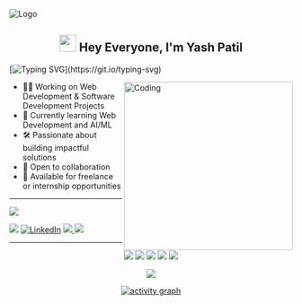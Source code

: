 ![Logo](assests/llogo.png)

<h2 align="center"><img src="https://emojis.slackmojis.com/emojis/images/1531849430/4246/blob-sunglasses.gif?1531849430" width="30"/> Hey Everyone, I'm Yash Patil</h2>

<p align="center">
  
[![Typing SVG](https://readme-typing-svg.demolab.com?font=Roboto,sans-serif&size=40&pause=1000&color=40c463&center=true&vCenter=true&random=false&width=1200&lines=💻+Crafting+Code%2C+Building+Dreams;+💻+Welcome+to+My+GitHub+Universe!)](https://git.io/typing-svg)

</p>

<img align="right" alt="Coding" width="300" src="https://cdn.dribbble.com/users/1162077/screenshots/3848914/programmer.gif">

- 👨‍💻 Working on Web Development & Software Development Projects
- 📖 Currently learning Web Development and AI/ML
- 🛠️ Passionate about building impactful solutions
- 👥 Open to collaboration
- 💼 Available for freelance or internship opportunities

---

<div align="start">

![](https://komarev.com/ghpvc/?username=YashPatil1402&style=flat&color=brightgreen)

</div>

<div align="start">

<a href="mailto:yash.work03@outlook.com"><img src="https://img.shields.io/badge/Outlook-0078D4.svg?logo=microsoft-outlook&logoColor=white"></a>
[![LinkedIn](https://img.shields.io/badge/LinkedIn-%230077B5.svg?logo=linkedin&logoColor=white)](https://www.linkedin.com/in/yash-patil-1736702b1/)
<a href="https://lnkd.in/exZW6TAe" target="_blank">
  <img src="https://img.shields.io/badge/Portfolio-1A1A1A.svg?logo=vercel&logoColor=white">
</a>
<a href="https://instagram.com/yashpatil.14" target="_blank">
    <img src="https://img.shields.io/badge/Instagram-E4405F.svg?style=flat&logo=instagram&logoColor=white" />
  </a>


</div>

---

<div align="center">

![](http://github-profile-summary-cards.vercel.app/api/cards/profile-details?username=YashPatil1402&theme=github_dark)
![](http://github-profile-summary-cards.vercel.app/api/cards/stats?username=YashPatil1402&theme=github_dark)
![](http://github-profile-summary-cards.vercel.app/api/cards/productive-time?username=YashPatil1402&theme=github_dark&utcOffset=8)
![](http://github-profile-summary-cards.vercel.app/api/cards/repos-per-language?username=YashPatil1402&theme=github_dark)
![](http://github-profile-summary-cards.vercel.app/api/cards/most-commit-language?username=YashPatil1402&theme=github_dark)

<p align="center">
  <img src="https://github-profile-trophy.vercel.app/?username=YashPatil1402&theme=onedark&column=-1&title=Repositories,Stars,Commits,Followers,PullRequest,MultipleLang&margin-w=10" />
</p>

[![activity graph](https://github-readme-activity-graph.vercel.app/graph?username=YashPatil1402&bg_color=0d1117&color=ffffff&line=40c463&point=fff7e0&area=true&hide_border=true)](https://github.com/YashPatil1402/github-readme-activity-graph)

</div>
